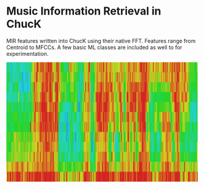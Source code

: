 Music Information Retrieval in ChucK
============

MIR features written into ChucK using their native FFT. Features range from Centroid to MFCCs. A few basic ML classes are included as well to for experimentation.

![MFCCs](images/mfccs.png)
